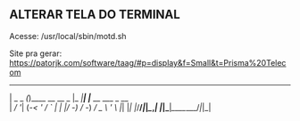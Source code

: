 ## ALTERAR TELA DO TERMINAL


Acesse:  /usr/local/sbin/motd.sh


Site pra gerar:
https://patorjk.com/software/taag/#p=display&f=Small&t=Prisma%20Telecom

  ___     _                 _____    _                  
 | _ \_ _(_)____ __  __ _  |_   _|__| |___ __ ___ _ __  
 |  _/ '_| (_-< '  \/ _` |   | |/ -_) / -_) _/ _ \ '  \ 
 |_| |_| |_/__/_|_|_\__,_|   |_|\___|_\___\__\___/_|_|_|
                                                        